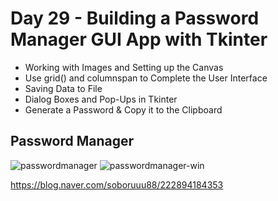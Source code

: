 # Day 29 - Building a Password Manager GUI App with Tkinter

- Working with Images and Setting up the Canvas
- Use grid() and columnspan to Complete the User Interface
- Saving Data to File
- Dialog Boxes and Pop-Ups in Tkinter
- Generate a Password & Copy it to the Clipboard

## Password Manager

![passwordmanager](https://user-images.githubusercontent.com/116648895/222599369-81f2a452-4113-476e-a7da-4d8f366d7fb4.gif)
![passwordmanager-win](https://user-images.githubusercontent.com/116648895/222599380-4956bc88-41f1-46bf-a3f2-55930a5ee541.gif)

https://blog.naver.com/soboruuu88/222894184353
